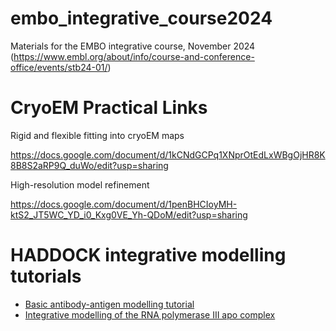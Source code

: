 # embo_integrative_course2024
Materials for the EMBO integrative course, November 2024 (https://www.embl.org/about/info/course-and-conference-office/events/stb24-01/)

# CryoEM Practical Links
Rigid and flexible fitting into cryoEM maps

https://docs.google.com/document/d/1kCNdGCPq1XNprOtEdLxWBgOjHR8K8B8S2aRP9Q_duWo/edit?usp=sharing

High-resolution model refinement

https://docs.google.com/document/d/1penBHCIoyMH-ktS2_JT5WC_YD_i0_Kxg0VE_Yh-QDoM/edit?usp=sharing

# HADDOCK integrative modelling tutorials

- [Basic antibody-antigen modelling tutorial](https://www.bonvinlab.org/education/HADDOCK24/HADDOCK24-antibody-antigen-basic/)
- [Integrative modelling of the RNA polymerase III apo complex](https://www.bonvinlab.org/education/HADDOCK24/RNA-Pol-III-2024)
